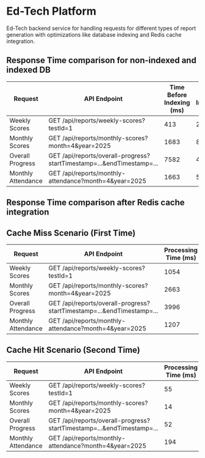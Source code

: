 # Ed-Tech Platform

Ed-Tech backend service for handling requests for different types of report generation with optimizations like database indexing and Redis cache integration.

## Response Time comparison for non-indexed and indexed DB


| Request           | API Endpoint                                                      | Time Before Indexing (ms) | Time After Indexing (ms) | Improvement (ms) | Improvement (%) |
|----------------------|-------------------------------------------------------------------|---------------------------|--------------------------|--------------------|-----------------|
| Weekly Scores        | GET /api/reports/weekly-scores?testId=1                           | 413                       | 208                      | 205                | 49.64%          |
| Monthly Scores       | GET /api/reports/monthly-scores?month=4&year=2025               | 1683                      | 871                      | 812                | 48.25%          |
| Overall Progress     | GET /api/reports/overall-progress?startTimestamp=...&endTimestamp=... | 7582                      | 4403                     | 3179               | 41.93%          |
| Monthly Attendance   | GET /api/reports/monthly-attendance?month=4&year=2025           | 1663                      | 562                      | 1101               | 66.21%          |



## Response Time comparison after Redis cache integration


## Cache Miss Scenario (First Time)

| Request            | API Endpoint                                                      | Processing Time (ms) |
|--------------------|-------------------------------------------------------------------|----------------------|
| Weekly Scores      | GET /api/reports/weekly-scores?testId=1                           | 1054                 |
| Monthly Scores     | GET /api/reports/monthly-scores?month=4&year=2025               | 2663                 |
| Overall Progress   | GET /api/reports/overall-progress?startTimestamp=...&endTimestamp=... | 3996                 |
| Monthly Attendance | GET /api/reports/monthly-attendance?month=4&year=2025           | 1207                 |

## Cache Hit Scenario (Second Time)

| Request            | API Endpoint                                                      | Processing Time (ms) | Improvement (ms) | Improvement (%) |
|--------------------|-------------------------------------------------------------------|----------------------|--------------------|-----------------|
| Weekly Scores      | GET /api/reports/weekly-scores?testId=1                           | 55                   | 999                | 94.78%          |
| Monthly Scores     | GET /api/reports/monthly-scores?month=4&year=2025               | 14                   | 2649               | 99.47%          |
| Overall Progress   | GET /api/reports/overall-progress?startTimestamp=...&endTimestamp=... | 52                   | 3944               | 98.70%          |
| Monthly Attendance | GET /api/reports/monthly-attendance?month=4&year=2025           | 194                  | 1013               | 83.93%          |
